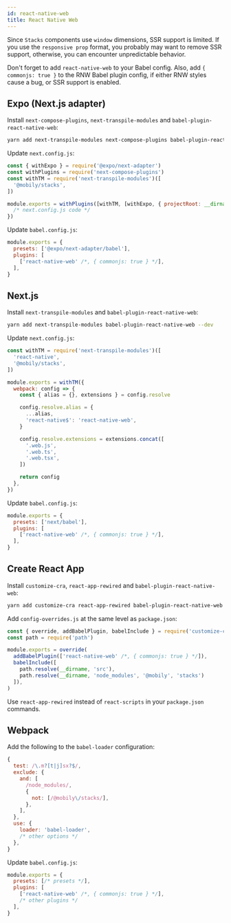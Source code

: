 ```yaml
---
id: react-native-web
title: React Native Web
---
```


Since `Stacks` components use `window` dimensions, SSR support is limited. If you use the `responsive prop` format, you probably may want to remove SSR support, otherwise, you can encounter unpredictable behavior.

Don't forget to add `react-native-web` to your Babel config. Also, add `{ commonjs: true }` to the RNW Babel plugin config, if either RNW styles cause a bug, or SSR support is enabled.

## Expo (Next.js adapter)

Install `next-compose-plugins`, `next-transpile-modules` and `babel-plugin-react-native-web`:

```bash
yarn add next-transpile-modules next-compose-plugins babel-plugin-react-native-web --dev
```

Update `next.config.js`:

```js
const { withExpo } = require('@expo/next-adapter')
const withPlugins = require('next-compose-plugins')
const withTM = require('next-transpile-modules')([
  '@mobily/stacks',
])

module.exports = withPlugins([withTM, [withExpo, { projectRoot: __dirname }]], {
  /* next.config.js code */
})
```

Update `babel.config.js`:

```js
module.exports = {
  presets: ['@expo/next-adapter/babel'],
  plugins: [
    ['react-native-web' /*, { commonjs: true } */],
  ],
}
```

## Next.js

Install `next-transpile-modules` and `babel-plugin-react-native-web`:

```bash
yarn add next-transpile-modules babel-plugin-react-native-web --dev
```

Update `next.config.js`:

```js
const withTM = require('next-transpile-modules')([
  'react-native',
  '@mobily/stacks',
])

module.exports = withTM({
  webpack: config => {
    const { alias = {}, extensions } = config.resolve

    config.resolve.alias = {
      ...alias,
      'react-native$': 'react-native-web',
    }

    config.resolve.extensions = extensions.concat([
      '.web.js',
      '.web.ts',
      '.web.tsx',
    ])

    return config
  },
})
```

Update `babel.config.js`:

```js
module.exports = {
  presets: ['next/babel'],
  plugins: [
    ['react-native-web' /*, { commonjs: true } */],
  ],
}
```

## Create React App

Install `customize-cra`, `react-app-rewired` and `babel-plugin-react-native-web`:

```sh
yarn add customize-cra react-app-rewired babel-plugin-react-native-web --dev
```

Add `config-overrides.js` at the same level as `package.json`:

```js
const { override, addBabelPlugin, babelInclude } = require('customize-cra')
const path = require('path')

module.exports = override(
  addBabelPlugin(['react-native-web' /*, { commonjs: true } */]),
  babelInclude([
    path.resolve(__dirname, 'src'),
    path.resolve(__dirname, 'node_modules', '@mobily', 'stacks')
  ]),
)
```

Use `react-app-rewired` instead of `react-scripts` in your `package.json` commands.

## Webpack

Add the following to the `babel-loader` configuration:

```js
{
  test: /\.m?[t|j]sx?$/,
  exclude: {
    and: [
      /node_modules/,
      {
        not: [/@mobily\/stacks/],
      },
    ],
  },
  use: {
    loader: 'babel-loader',
    /* other options */
  },
}
```

Update `babel.config.js`:

```js
module.exports = {
  presets: [/* presets */],
  plugins: [
    ['react-native-web' /*, { commonjs: true } */],
    /* other plugins */
  ],
}
```
